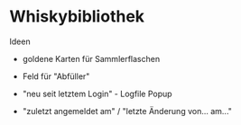 # Whiskybibliothek

Ideen
- goldene Karten für Sammlerflaschen
- Feld für "Abfüller"

- "neu seit letztem Login" - Logfile Popup
- "zuletzt angemeldet am" / "letzte Änderung von... am..."
